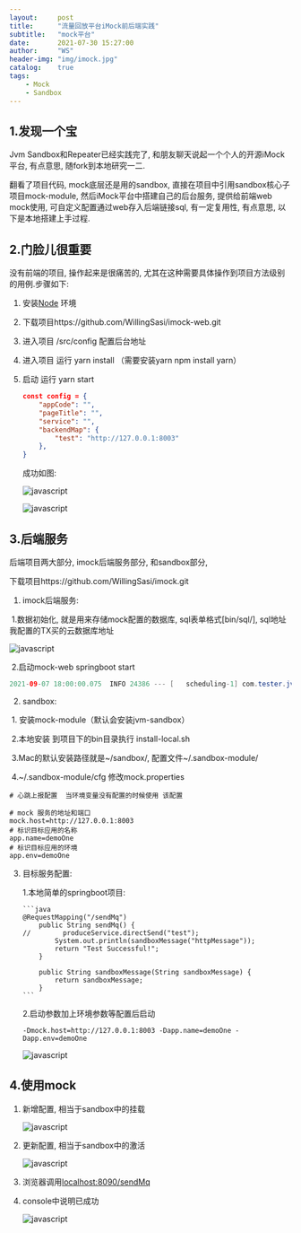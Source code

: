 ```yaml
---
layout:     post
title:      "流量回放平台iMock前后端实践"
subtitle:   "mock平台"
date:       2021-07-30 15:27:00
author:     "WS"
header-img: "img/imock.jpg"
catalog:    true
tags:
    - Mock
    - Sandbox
---
```


## 1.发现一个宝

  Jvm Sandbox和Repeater已经实践完了, 和朋友聊天说起一个个人的开源iMock平台, 有点意思, 随fork到本地研究一二.

  翻看了项目代码, mock底层还是用的sandbox, 直接在项目中引用sandbox核心子项目mock-module, 然后iMock平台中搭建自己的后台服务, 提供给前端web mock使用, 可自定义配置通过web存入后端链接sql, 有一定复用性, 有点意思, 以下是本地搭建上手过程.

## 2.门脸儿很重要

  没有前端的项目, 操作起来是很痛苦的, 尤其在这种需要具体操作到项目方法级别的用例.步骤如下:

1. 安装[Node](https://nodejs.org/zh-cn/) 环境

2. 下载项目https://github.com/WillingSasi/imock-web.git

3. 进入项目 /src/config 配置后台地址

4. 进入项目 运行 yarn install （需要安装yarn npm install yarn）

5. 启动 运行 yarn start

   ```json
   const config = {
       "appCode": "",
       "pageTitle": "",
       "service": "",
       "backendMap": {
           "test": "http://127.0.0.1:8003"
       },
   }
   ```

   成功如图:

   ![javascript](/img/imock.png)

   ![javascript](/img/imock-1.png)

## 3.后端服务

  后端项目两大部分, imock后端服务部分, 和sandbox部分, 

  下载项目https://github.com/WillingSasi/imock.git

1. imock后端服务:

​       1.数据初始化, 就是用来存储mock配置的数据库, sql表单格式[bin/sql/], sql地址我配置的TX买的云数据库地址

![javascript](/img/imock-2.png)

​       2.启动mock-web springboot start

```java
2021-09-07 18:00:00.075  INFO 24386 --- [   scheduling-1] com.tester.jvm.mock.task.AppTask         : ====== heartbeatTask  任务开始 ======
```



2. sandbox:

​      1. 安装mock-module（默认会安装jvm-sandbox）

​      2.本地安装 到项目下的bin目录执行 install-local.sh

​       3.Mac的默认安装路径就是~/sandbox/, 配置文件~/.sandbox-module/

​       4.~/.sandbox-module/cfg 修改mock.properties

```properties
# 心跳上报配置  当环境变量没有配置的时候使用 该配置

# mock 服务的地址和端口
mock.host=http://127.0.0.1:8003
# 标识目标应用的名称
app.name=demoOne
# 标识目标应用的环境
app.env=demoOne
```



3. 目标服务配置:

      1.本地简单的springboot项目:

       ```java
       @RequestMapping("/sendMq")
           public String sendMq() {
       //        produceService.directSend("test");
               System.out.println(sandboxMessage("httpMessage"));
               return "Test Successful!";
           }
       
           public String sandboxMessage(String sandboxMessage) {
               return sandboxMessage;
           }
       ```

      2.启动参数加上环境参数等配置后启动

   ```properties
   -Dmock.host=http://127.0.0.1:8003 -Dapp.name=demoOne -Dapp.env=demoOne
   ```

   ![javascript](/img/imock-4.png)

## 4.使用mock

1. 新增配置, 相当于sandbox中的挂载

   ![javascript](/img/imock-5.png)

2. 更新配置, 相当于sandbox中的激活

   ![javascript](/img/imock-6.png)

3. 浏览器调用[localhost:8090/sendMq](http://localhost:8090/sendMq)

4. console中说明已成功

   ![javascript](/img/imock-7.png)


